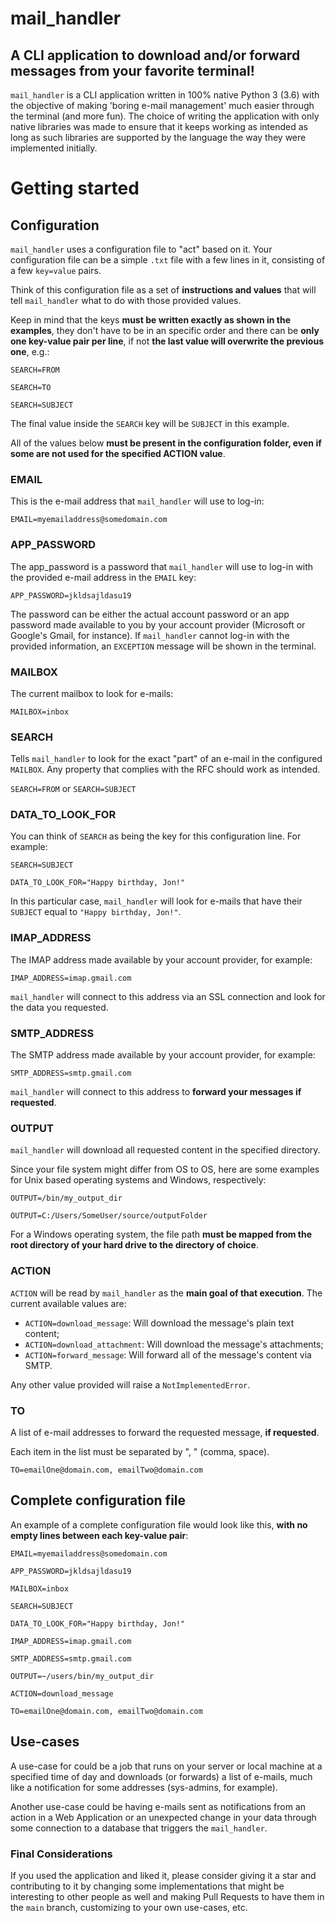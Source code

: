 # mail_handler

## A CLI application to download and/or forward messages from your favorite terminal!

`mail_handler` is a CLI application written in 100% native Python 3 (3.6) with the objective of making 'boring e-mail management' much easier through the terminal (and more fun). The choice of writing the application with only native libraries was made to ensure that it keeps working as intended as long as such libraries are supported by the language the way they were implemented initially.

# Getting started

## Configuration

`mail_handler` uses a configuration file to "act" based on it. Your configuration file can be a simple `.txt` file with a few lines in it, consisting of a few `key=value` pairs.

Think of this configuration file as a set of **instructions and values** that will tell `mail_handler` what to do with those provided values.

Keep in mind that the keys **must be written exactly as shown in the examples**, they don't have to be in an specific order and there can be **only one key-value pair per line**, if not **the last value will overwrite the previous one**, e.g.:

`SEARCH=FROM`

`SEARCH=TO`

`SEARCH=SUBJECT`

The final value inside the `SEARCH` key will be `SUBJECT` in this example.

All of the values below **must be present in the configuration folder, even if some are not used for the specified ACTION value**.

### EMAIL

This is the e-mail address that `mail_handler` will use to log-in: 

`EMAIL=myemailaddress@somedomain.com`

### APP_PASSWORD

The app_password is a password that `mail_handler` will use to log-in with the provided e-mail address in the `EMAIL` key:

`APP_PASSWORD=jkldsajldasu19`

The password can be either the actual account password or an app password made available to you by your account provider (Microsoft or Google's Gmail, for instance). If `mail_handler` cannot log-in with the provided information, an `EXCEPTION` message will be shown in the terminal.

### MAILBOX 

The current mailbox to look for e-mails: 

`MAILBOX=inbox`

### SEARCH

Tells `mail_handler` to look for the exact "part" of an e-mail in the configured `MAILBOX`. Any property that complies with the RFC should work as intended.

`SEARCH=FROM` or `SEARCH=SUBJECT`

### DATA_TO_LOOK_FOR

You can think of `SEARCH` as being the key for this configuration line. For example: 

`SEARCH=SUBJECT`

`DATA_TO_LOOK_FOR="Happy birthday, Jon!"`

In this particular case, `mail_handler` will look for e-mails that have their `SUBJECT` equal to `"Happy birthday, Jon!"`.

### IMAP_ADDRESS

The IMAP address made available by your account provider, for example:

`IMAP_ADDRESS=imap.gmail.com`

`mail_handler` will connect to this address via an SSL connection and look for the data you requested.

### SMTP_ADDRESS

The SMTP address made available by your account provider, for example:

`SMTP_ADDRESS=smtp.gmail.com`

`mail_handler` will connect to this address to **forward your messages if requested**.

### OUTPUT

`mail_handler` will download all requested content in the specified directory.

Since your file system might differ from OS to OS, here are some examples for Unix based operating systems and Windows, respectively:

`OUTPUT=/bin/my_output_dir`

`OUTPUT=C:/Users/SomeUser/source/outputFolder`

For a Windows operating system, the file path **must be mapped from the root directory of your hard drive to the directory of choice**.

### ACTION

`ACTION` will be read by `mail_handler` as the **main goal of that execution**. The current available values are:

- `ACTION=download_message`: Will download the message's plain text content;
- `ACTION=download_attachment`: Will download the message's attachments;
- `ACTION=forward_message`: Will forward all of the 
message's content via SMTP.

Any other value provided will raise a `NotImplementedError`.

### TO

A list of e-mail addresses to forward the requested message, **if requested**.

Each item in the list must be separated by ", " (comma, space).

`TO=emailOne@domain.com, emailTwo@domain.com`

## Complete configuration file

An example of a complete configuration file would look like this, **with no empty lines between each key-value pair**:

`EMAIL=myemailaddress@somedomain.com`

`APP_PASSWORD=jkldsajldasu19`

`MAILBOX=inbox`

`SEARCH=SUBJECT`

`DATA_TO_LOOK_FOR="Happy birthday, Jon!"`

`IMAP_ADDRESS=imap.gmail.com`

`SMTP_ADDRESS=smtp.gmail.com`

`OUTPUT=~/users/bin/my_output_dir`

`ACTION=download_message`

`TO=emailOne@domain.com, emailTwo@domain.com`

## Use-cases

A use-case for could be a job that runs on your server or local machine at a specified time of day and downloads (or forwards) a list of e-mails, much like a notification for some addresses (sys-admins, for example).

Another use-case could be having e-mails sent as notifications from an action in a Web Application or an unexpected change in your data through some connection to a database that triggers the `mail_handler`.

### Final Considerations

If you used the application and liked it, please consider giving it a star and contributing to it by changing some implementations that might be interesting to other people as well and making Pull Requests to have them in the `main` branch, customizing to your own use-cases, etc.
